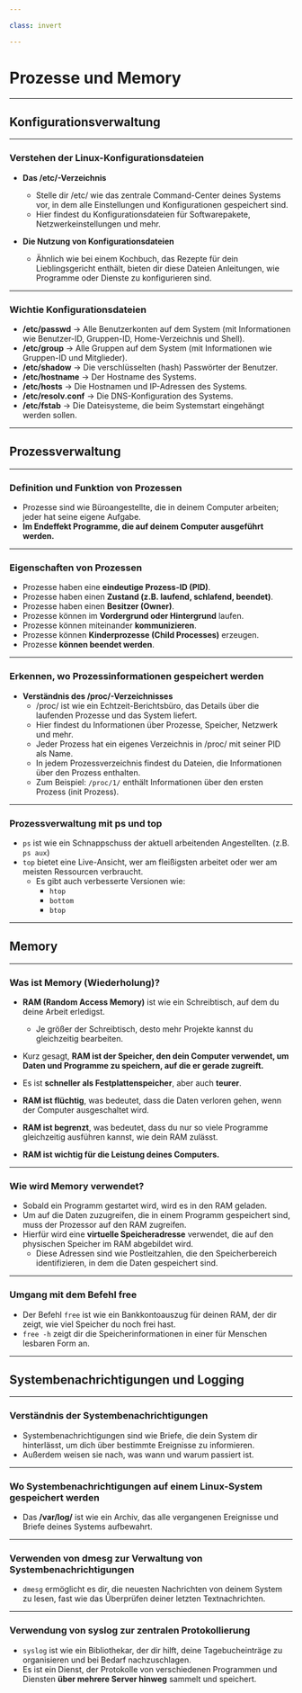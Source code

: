 ```yaml
---

class: invert

---
```


# Prozesse und Memory

---

## Konfigurationsverwaltung

---

### Verstehen der Linux-Konfigurationsdateien

- **Das /etc/-Verzeichnis**
  - Stelle dir /etc/ wie das zentrale Command-Center deines Systems vor, in dem alle Einstellungen und Konfigurationen gespeichert sind.
  - Hier findest du Konfigurationsdateien für Softwarepakete, Netzwerkeinstellungen und mehr.

- **Die Nutzung von Konfigurationsdateien**
  - Ähnlich wie bei einem Kochbuch, das Rezepte für dein Lieblingsgericht enthält, bieten dir diese Dateien Anleitungen, wie Programme oder Dienste zu konfigurieren sind.

---

### Wichtie Konfigurationsdateien

- **/etc/passwd** -> Alle Benutzerkonten auf dem System (mit Informationen wie Benutzer-ID, Gruppen-ID, Home-Verzeichnis und Shell).
- **/etc/group** -> Alle Gruppen auf dem System (mit Informationen wie Gruppen-ID und Mitglieder).
- **/etc/shadow** -> Die verschlüsselten (hash) Passwörter der Benutzer.
- **/etc/hostname** -> Der Hostname des Systems.
- **/etc/hosts** -> Die Hostnamen und IP-Adressen des Systems.
- **/etc/resolv.conf** -> Die DNS-Konfiguration des Systems.
- **/etc/fstab** -> Die Dateisysteme, die beim Systemstart eingehängt werden sollen.

---

## Prozessverwaltung

---

### Definition und Funktion von Prozessen

- Prozesse sind wie Büroangestellte, die in deinem Computer arbeiten; jeder hat seine eigene Aufgabe.
- **Im Endeffekt Programme, die auf deinem Computer ausgeführt werden.**

---

### Eigenschaften von Prozessen

- Prozesse haben eine **eindeutige Prozess-ID (PID)**.
- Prozesse haben einen **Zustand (z.B. laufend, schlafend, beendet)**.
- Prozesse haben einen **Besitzer (Owner)**.
- Prozesse können im **Vordergrund oder Hintergrund** laufen.
- Prozesse können miteinander **kommunizieren**.
- Prozesse können **Kinderprozesse (Child Processes)** erzeugen.
- Prozesse **können beendet werden**.

---

### Erkennen, wo Prozessinformationen gespeichert werden

- **Verständnis des /proc/-Verzeichnisses**
  - /proc/ ist wie ein Echtzeit-Berichtsbüro, das Details über die laufenden Prozesse und das System liefert.
  - Hier findest du Informationen über Prozesse, Speicher, Netzwerk und mehr.
  - Jeder Prozess hat ein eigenes Verzeichnis in /proc/ mit seiner PID als Name.
  - In jedem Prozessverzeichnis findest du Dateien, die Informationen über den Prozess enthalten.
  - Zum Beispiel: `/proc/1/` enthält Informationen über den ersten Prozess (init Prozess).

---

### Prozessverwaltung mit ps und top

- `ps` ist wie ein Schnappschuss der aktuell arbeitenden Angestellten. (z.B. `ps aux`)
- `top` bietet eine Live-Ansicht, wer am fleißigsten arbeitet oder wer am meisten Ressourcen verbraucht.
  - Es gibt auch verbesserte Versionen wie:
    - `htop`
    - `bottom`
    - `btop`

---

## Memory

---

### Was ist Memory (Wiederholung)?

- **RAM (Random Access Memory)** ist wie ein Schreibtisch, auf dem du deine Arbeit erledigst.
  - Je größer der Schreibtisch, desto mehr Projekte kannst du gleichzeitig bearbeiten.

- Kurz gesagt, **RAM ist der Speicher, den dein Computer verwendet, um Daten und Programme zu speichern, auf die er gerade zugreift.**
- Es ist **schneller als Festplattenspeicher**, aber auch **teurer**.
- **RAM ist flüchtig**, was bedeutet, dass die Daten verloren gehen, wenn der Computer ausgeschaltet wird.
- **RAM ist begrenzt**, was bedeutet, dass du nur so viele Programme gleichzeitig ausführen kannst, wie dein RAM zulässt.
- **RAM ist wichtig für die Leistung deines Computers.**

---

### Wie wird Memory verwendet?

- Sobald ein Programm gestartet wird, wird es in den RAM geladen.
- Um auf die Daten zuzugreifen, die in einem Programm gespeichert sind, muss der Prozessor auf den RAM zugreifen.
- Hierfür wird eine **virtuelle Speicheradresse** verwendet, die auf den physischen Speicher im RAM abgebildet wird.
  - Diese Adressen sind wie Postleitzahlen, die den Speicherbereich identifizieren, in dem die Daten gespeichert sind.

---

### Umgang mit dem Befehl free

- Der Befehl `free` ist wie ein Bankkontoauszug für deinen RAM, der dir zeigt, wie viel Speicher du noch frei hast.
- `free -h` zeigt dir die Speicherinformationen in einer für Menschen lesbaren Form an.

---

## Systembenachrichtigungen und Logging

---

### Verständnis der Systembenachrichtigungen

- Systembenachrichtigungen sind wie Briefe, die dein System dir hinterlässt, um dich über bestimmte Ereignisse zu informieren.
- Außerdem weisen sie nach, was wann und warum passiert ist.

---

### Wo Systembenachrichtigungen auf einem Linux-System gespeichert werden

- Das **/var/log/** ist wie ein Archiv, das alle vergangenen Ereignisse und Briefe deines Systems aufbewahrt.

---

### Verwenden von dmesg zur Verwaltung von Systembenachrichtigungen

- `dmesg` ermöglicht es dir, die neuesten Nachrichten von deinem System zu lesen, fast wie das Überprüfen deiner letzten Textnachrichten.

---

### Verwendung von syslog zur zentralen Protokollierung

- `syslog` ist wie ein Bibliothekar, der dir hilft, deine Tagebucheinträge zu organisieren und bei Bedarf nachzuschlagen.
- Es ist ein Dienst, der Protokolle von verschiedenen Programmen und Diensten **über mehrere Server hinweg** sammelt und speichert.
